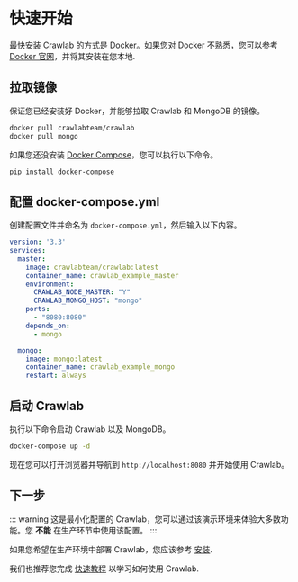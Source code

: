 # 快速开始

最快安装 Crawlab 的方式是 [Docker](https://www.docker.com/)。如果您对 Docker 不熟悉，您可以参考 [Docker 官网](https://www.docker.com/)，并将其安装在您本地.

## 拉取镜像
保证您已经安装好 Docker，并能够拉取 Crawlab 和 MongoDB 的镜像。

```bash
docker pull crawlabteam/crawlab
docker pull mongo
```

如果您还没安装 [Docker Compose](https://docs.docker.com/compose/)，您可以执行以下命令。

```bash
pip install docker-compose
```

## 配置 docker-compose.yml

创建配置文件并命名为 `docker-compose.yml`，然后输入以下内容。

```yaml
version: '3.3'
services:
  master: 
    image: crawlabteam/crawlab:latest
    container_name: crawlab_example_master
    environment:
      CRAWLAB_NODE_MASTER: "Y"
      CRAWLAB_MONGO_HOST: "mongo"
    ports:    
      - "8080:8080"
    depends_on:
      - mongo

  mongo:
    image: mongo:latest
    container_name: crawlab_example_mongo
    restart: always
```

## 启动 Crawlab

执行以下命令启动 Crawlab 以及 MongoDB。

```bash
docker-compose up -d
```

现在您可以打开浏览器并导航到 `http://localhost:8080` 并开始使用 Crawlab。

## 下一步

::: warning
这是最小化配置的 Crawlab，您可以通过该演示环境来体验大多数功能。您 **不能** 在生产环节中使用该配置。
:::

如果您希望在生产环境中部署 Crawlab，您应该参考 [安装](./installation).

我们也推荐您完成 [快速教程](./use-crawlab/quick-tutorial) 以学习如何使用 Crawlab.
